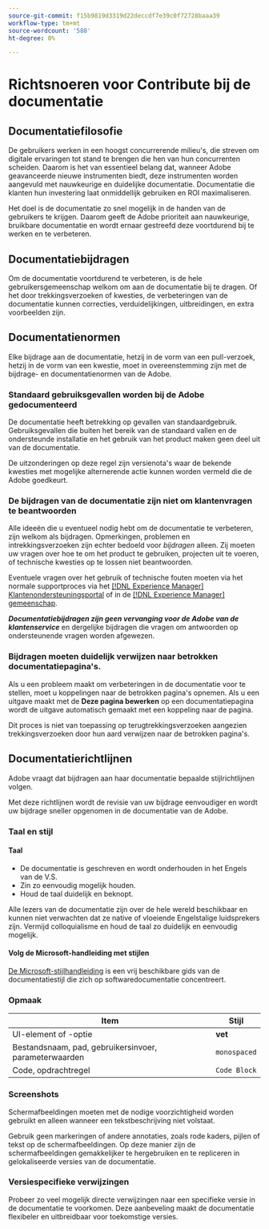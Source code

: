 ```yaml
---
source-git-commit: f15b9819d3319d22deccdf7e39c0f72728baaa39
workflow-type: tm+mt
source-wordcount: '588'
ht-degree: 0%

---
```

# Richtsnoeren voor Contribute bij de documentatie

## Documentatiefilosofie

De gebruikers werken in een hoogst concurrerende milieu&#39;s, die streven om digitale ervaringen tot stand te brengen die hen van hun concurrenten scheiden. Daarom is het van essentieel belang dat, wanneer Adobe geavanceerde nieuwe instrumenten biedt, deze instrumenten worden aangevuld met nauwkeurige en duidelijke documentatie. Documentatie die klanten hun investering laat onmiddellijk gebruiken en ROI maximaliseren.

Het doel is de documentatie zo snel mogelijk in de handen van de gebruikers te krijgen. Daarom geeft de Adobe prioriteit aan nauwkeurige, bruikbare documentatie en wordt ernaar gestreefd deze voortdurend bij te werken en te verbeteren.

## Documentatiebijdragen

Om de documentatie voortdurend te verbeteren, is de hele gebruikersgemeenschap welkom om aan de documentatie bij te dragen. Of het door trekkingsverzoeken of kwesties, de verbeteringen van de documentatie kunnen correcties, verduidelijkingen, uitbreidingen, en extra voorbeelden zijn.

## Documentatienormen

Elke bijdrage aan de documentatie, hetzij in de vorm van een pull-verzoek, hetzij in de vorm van een kwestie, moet in overeenstemming zijn met de bijdrage- en documentatienormen van de Adobe.

### Standaard gebruiksgevallen worden bij de Adobe gedocumenteerd

De documentatie heeft betrekking op gevallen van standaardgebruik. Gebruiksgevallen die buiten het bereik van de standaard vallen en de ondersteunde installatie en het gebruik van het product maken geen deel uit van de documentatie.

De uitzonderingen op deze regel zijn versienota&#39;s waar de bekende kwesties met mogelijke alternerende actie kunnen worden vermeld die de Adobe goedkeurt.

### De bijdragen van de documentatie zijn niet om klantenvragen te beantwoorden

Alle ideeën die u eventueel nodig hebt om de documentatie te verbeteren, zijn welkom als bijdragen. Opmerkingen, problemen en intrekkingsverzoeken zijn echter bedoeld voor *bijdragen* alleen. Zij moeten uw vragen over hoe te om het product te gebruiken, projecten uit te voeren, of technische kwesties op te lossen niet beantwoorden.

Eventuele vragen over het gebruik of technische fouten moeten via het normale supportproces via het [[!DNL Experience Manager] Klantenondersteuningsportal](https://experienceleague.adobe.com/?support-solution=Experience+Manager#home) of in de [[!DNL Experience Manager] gemeenschap](https://experienceleaguecommunities.adobe.com/t5/adobe-experience-manager/ct-p/adobe-experience-manager-community).

***Documentatiebijdragen zijn geen vervanging voor de Adobe van de klantenservice*** en dergelijke bijdragen die vragen om antwoorden op ondersteunende vragen worden afgewezen.

### Bijdragen moeten duidelijk verwijzen naar betrokken documentatiepagina&#39;s.

Als u een probleem maakt om verbeteringen in de documentatie voor te stellen, moet u koppelingen naar de betrokken pagina&#39;s opnemen. Als u een uitgave maakt met de **Deze pagina bewerken** op een documentatiepagina wordt de uitgave automatisch gemaakt met een koppeling naar de pagina.

Dit proces is niet van toepassing op terugtrekkingsverzoeken aangezien trekkingsverzoeken door hun aard verwijzen naar de betrokken pagina&#39;s.

## Documentatierichtlijnen

Adobe vraagt dat bijdragen aan haar documentatie bepaalde stijlrichtlijnen volgen.

Met deze richtlijnen wordt de revisie van uw bijdrage eenvoudiger en wordt uw bijdrage sneller opgenomen in de documentatie van de Adobe.

### Taal en stijl

#### Taal

* De documentatie is geschreven en wordt onderhouden in het Engels van de V.S.
* Zin zo eenvoudig mogelijk houden.
* Houd de taal duidelijk en beknopt.

Alle lezers van de documentatie zijn over de hele wereld beschikbaar en kunnen niet verwachten dat ze native of vloeiende Engelstalige luidsprekers zijn. Vermijd colloquialisme en houd de taal zo duidelijk en eenvoudig mogelijk.

#### Volg de Microsoft-handleiding met stijlen

[De Microsoft-stijlhandleiding](https://learn.microsoft.com/en-us/style-guide/welcome/) is een vrij beschikbare gids van de documentatiestijl die zich op softwaredocumentatie concentreert.

### Opmaak

| Item | Stijl |
| -------------------------------------------- | ---------------- |
| UI-element of -optie | **vet** |
| Bestandsnaam, pad, gebruikersinvoer, parameterwaarden | `monospaced` |
| Code, opdrachtregel | ```Code Block``` |

### Screenshots

Schermafbeeldingen moeten met de nodige voorzichtigheid worden gebruikt en alleen wanneer een tekstbeschrijving niet volstaat.

Gebruik geen markeringen of andere annotaties, zoals rode kaders, pijlen of tekst op de schermafbeeldingen. Op deze manier zijn de schermafbeeldingen gemakkelijker te hergebruiken en te repliceren in gelokaliseerde versies van de documentatie.

### Versiespecifieke verwijzingen

Probeer zo veel mogelijk directe verwijzingen naar een specifieke versie in de documentatie te voorkomen. Deze aanbeveling maakt de documentatie flexibeler en uitbreidbaar voor toekomstige versies.
